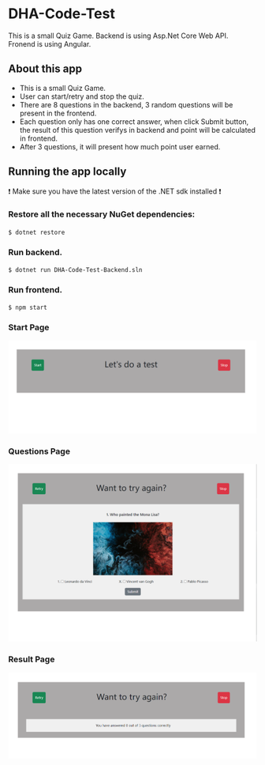# DHA-Code-Test
This is a small Quiz Game. Backend is using Asp.Net Core Web API. Fronend is using Angular.

## About this app
- This is a small Quiz Game.
- User can start/retry and stop the quiz.
- There are 8 questions in the backend, 3 random questions will be present in the frontend.
- Each question only has one correct answer, when click Submit button, the result of this question verifys in backend and point will be calculated in frontend.
- After 3 questions, it will present how much point user earned.

## Running the app locally
❗ Make sure you have the latest version of the .NET sdk installed ❗
### Restore all the necessary NuGet dependencies:
`$ dotnet restore`


### Run backend.
`$ dotnet run DHA-Code-Test-Backend.sln`

### Run frontend.
`$ npm start`

### Start Page
![start-question-screenshot](Screenshots/start-question.png) 

### Questions Page 
![question-in-proceess-screenshot](Screenshots/question-in-process.png) 

### Result Page 
![get-result-screenshot](Screenshots/get-result-questions.png) 




